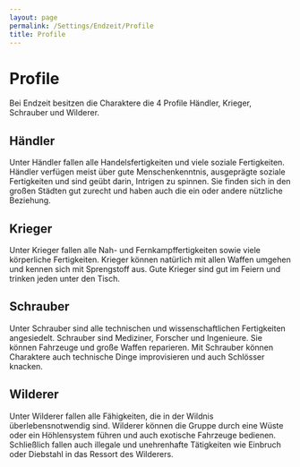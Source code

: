 ```yaml
---
layout: page
permalink: /Settings/Endzeit/Profile
title: Profile
---
```


# Profile

Bei Endzeit besitzen die Charaktere die 4 Profile Händler, Krieger, Schrauber und Wilderer.

## Händler

Unter Händler fallen alle Handelsfertigkeiten und viele soziale Fertigkeiten. Händler verfügen meist über gute Menschenkenntnis, ausgeprägte soziale Fertigkeiten und sind geübt darin, Intrigen zu spinnen. Sie finden sich in den großen Städten gut zurecht und haben auch die ein oder andere nützliche Beziehung.

## Krieger

Unter Krieger fallen alle Nah- und Fernkampffertigkeiten sowie viele körperliche Fertigkeiten. Krieger können natürlich mit allen Waffen umgehen und kennen sich mit Sprengstoff aus. Gute Krieger sind gut im Feiern und trinken jeden unter den Tisch.

## Schrauber

Unter Schrauber sind alle technischen und wissenschaftlichen Fertigkeiten angesiedelt. Schrauber sind Mediziner, Forscher und Ingenieure. Sie können Fahrzeuge und große Waffen reparieren. Mit Schrauber können Charaktere auch technische Dinge improvisieren und auch Schlösser knacken.

## Wilderer

Unter Wilderer fallen alle Fähigkeiten, die in der Wildnis überlebensnotwendig sind. Wilderer können die Gruppe durch eine Wüste oder ein Höhlensystem führen und auch exotische Fahrzeuge bedienen. Schließlich fallen auch illegale und unehrenhafte Tätigkeiten wie Einbruch oder Diebstahl in das Ressort des Wilderers.
